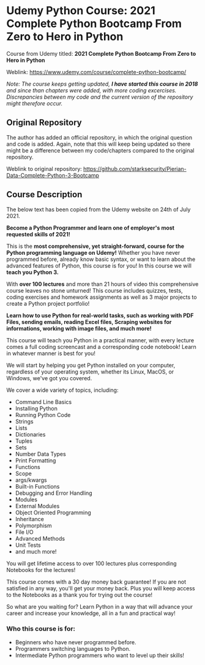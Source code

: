 # Udemy Python Course: 2021 Complete Python Bootcamp From Zero to Hero in Python
Course from Udemy titled: **2021 Complete Python Bootcamp From Zero to Hero in Python**

Weblink: <https://www.udemy.com/course/complete-python-bootcamp/>

*Note: The course keeps getting updated, ***I have started this course in 2018*** and since than chapters were added, with more coding excercises. Discrepancies between my code and the current version of the repository might therefore occur.*

## Original Repository
The author has added an official repository, in which the original question and code is added. Again, note that this will keep being updated so there might be a difference between my code/chapters compared to the original repository. 

Weblink to original repository: <https://github.com/starksecurity/Pierian-Data-Complete-Python-3-Bootcamp>

## Course Description
The below text has been copied from the Udemy website on 24th of July 2021.

**Become a Python Programmer and learn one of employer's most requested skills of 2021!**

This is the **most comprehensive, yet straight-forward, course for the Python programming language on Udemy!** Whether you have never programmed before, already know basic syntax, or want to learn about the advanced features of Python, this course is for you! In this course we will **teach you Python 3.**

With **over 100 lectures** and more than 21 hours of video this comprehensive course leaves no stone unturned! This course includes quizzes, tests, coding exercises and homework assignments as well as 3 major projects to create a Python project portfolio!

**Learn how to use Python for real-world tasks, such as working with PDF Files, sending emails, reading Excel files, Scraping websites for informations, working with image files, and much more!**

This course will teach you Python in a practical manner, with every lecture comes a full coding screencast and a corresponding code notebook! Learn in whatever manner is best for you!

We will start by helping you get Python installed on your computer, regardless of your operating system, whether its Linux, MacOS, or Windows, we've got you covered.

We cover a wide variety of topics, including:

* Command Line Basics
* Installing Python
* Running Python Code
* Strings
* Lists 
* Dictionaries
* Tuples
* Sets
* Number Data Types
* Print Formatting
* Functions
* Scope
* args/kwargs
* Built-in Functions
* Debugging and Error Handling
* Modules
* External Modules
* Object Oriented Programming
* Inheritance
* Polymorphism
* File I/O
* Advanced Methods
* Unit Tests
* and much more!

You will get lifetime access to over 100 lectures plus corresponding Notebooks for the lectures!

This course comes with a 30 day money back guarantee! If you are not satisfied in any way, you'll get your money back. Plus you will keep access to the Notebooks as a thank you for trying out the course!

So what are you waiting for? Learn Python in a way that will advance your career and increase your knowledge, all in a fun and practical way!

### Who this course is for:
* Beginners who have never programmed before.
* Programmers switching languages to Python.
* Intermediate Python programmers who want to level up their skills!

